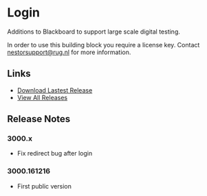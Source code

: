 # Login

Additions to Blackboard to support large scale digital testing.

In order to use this building block you require a license key. Contact nestorsupport@rug.nl for more information.

## Links
- [Download Lastest Release](https://github.com/rijksuniversiteit-groningen/b2-Login/releases/latest)
- [View All Releases](https://github.com/rijksuniversiteit-groningen/b2-Login/releases)

## Release Notes

### 3000.x
- Fix redirect bug after login

### 3000.161216
- First public version
